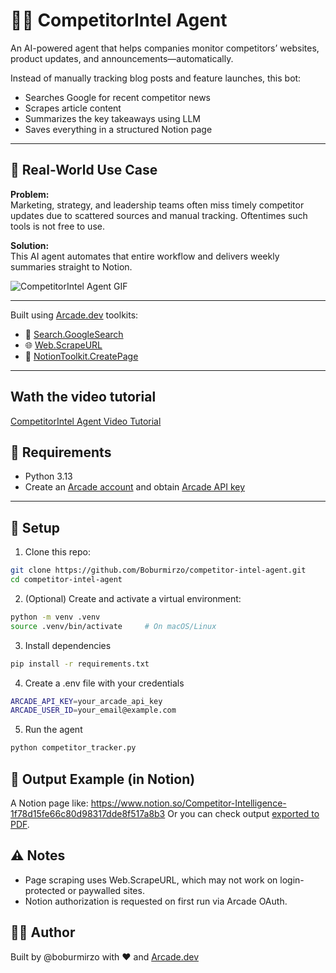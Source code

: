 # 🕵️‍♂️ CompetitorIntel Agent

An AI-powered agent that helps companies monitor competitors’ websites, product updates, and announcements—automatically.

Instead of manually tracking blog posts and feature launches, this bot:
- Searches Google for recent competitor news
- Scrapes article content
- Summarizes the key takeaways using LLM
- Saves everything in a structured Notion page

---

## 🧠 Real-World Use Case

**Problem:**  
Marketing, strategy, and leadership teams often miss timely competitor updates due to scattered sources and manual tracking. Oftentimes such tools is not free to use.

**Solution:**  
This AI agent automates that entire workflow and delivers weekly summaries straight to Notion.

![CompetitorIntel Agent GIF](/output/Arcade%20Demo%20GIF.gif)

---

Built using [Arcade.dev](https://docs.arcade.dev/toolkits) toolkits:
- 🔎 [Search.GoogleSearch](https://docs.arcade.dev/toolkits/search/google_search)
- 🌐 [Web.ScrapeURL](https://docs.arcade.dev/toolkits/development/web/web)
- 📓 [NotionToolkit.CreatePage](https://docs.arcade.dev/toolkits/productivity/notion)

---

## Wath the video tutorial

[CompetitorIntel Agent Video Tutorial](https://drive.google.com/file/d/19cjP7XNyCe7QlCVhzPWjK2TSfNOBw4_p/view?usp=sharing)

## 🧰 Requirements

- Python 3.13
- Create an [Arcade account](https://api.arcade.dev/signup?utm_source=docs&utm_medium=page&utm_campaign=call-tools-directly) and obtain [Arcade API key](https://docs.arcade.dev/home/api-keys)

---

## 🔧 Setup

1. Clone this repo:

```bash
git clone https://github.com/Boburmirzo/competitor-intel-agent.git
cd competitor-intel-agent
```

2. (Optional) Create and activate a virtual environment:

```bash
python -m venv .venv
source .venv/bin/activate     # On macOS/Linux
```

3. Install dependencies

```bash
pip install -r requirements.txt
```


4. Create a .env file with your credentials

```bash
ARCADE_API_KEY=your_arcade_api_key
ARCADE_USER_ID=your_email@example.com
```

5. Run the agent

```bash
python competitor_tracker.py
```

## 📝 Output Example (in Notion)

A Notion page like: https://www.notion.so/Competitor-Intelligence-1f78d15fe66c80d98317dde8f517a8b3
Or you can check output [exported to PDF](/output/Competitor%20Intelligence%20Sample%20Output.pdf).


## ⚠️ Notes

- Page scraping uses Web.ScrapeURL, which may not work on login-protected or paywalled sites.
- Notion authorization is requested on first run via Arcade OAuth.

## 👨‍💻 Author

Built by @boburmirzo with ❤️ and [Arcade.dev](https://www.arcade.dev/)